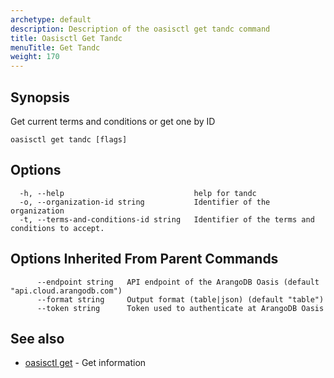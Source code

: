 ```yaml
---
archetype: default
description: Description of the oasisctl get tandc command
title: Oasisctl Get Tandc
menuTitle: Get Tandc
weight: 170
---
```

## Synopsis
Get current terms and conditions or get one by ID

```
oasisctl get tandc [flags]
```

## Options
```
  -h, --help                             help for tandc
  -o, --organization-id string           Identifier of the organization
  -t, --terms-and-conditions-id string   Identifier of the terms and conditions to accept.
```

## Options Inherited From Parent Commands
```
      --endpoint string   API endpoint of the ArangoDB Oasis (default "api.cloud.arangodb.com")
      --format string     Output format (table|json) (default "table")
      --token string      Token used to authenticate at ArangoDB Oasis
```

## See also
* [oasisctl get](_index.md)	 - Get information

